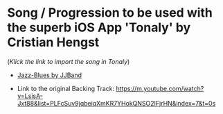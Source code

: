 # Song / Progression to be used with the superb iOS App 'Tonaly' by Cristian Hengst

(*Klick the link to import the song in Tonaly*)

* [Jazz-Blues by JJBand](https://song.tonaly.app?i=piano&k=F&ts=4-4&bpm=120&m=ionian&n=Jazz-Blues%20JJ%20Band&l=Chorus,c=F,cs=1P-3M-5P-7m,b=0,s=c,ln=1n,mt=00,c=Bb,cs=1P-3M-5P-7m,b=0,s=c,ln=1n,mt=00,c=F,cs=1P-3M-5P-7m,b=0,s=c,ln=1n,mt=00,c=C,cs=1P-3m-5P,b=0,s=c,ln=8,mt=00,c=F,cs=1P-3M-5P-7m,b=0,s=c,ln=8,mt=00&c=Bb,cs=1P-3M-5P-7m,b=0,s=c,ln=1n,mt=00,c=B,cs=1P-3m-5d,b=0,s=c,ln=1n,mt=00,c=F,cs=1P-3M-5P-7m,b=0,s=c,ln=1n,mt=00,c=D,cs=1P-3M-5P-7m,b=0,s=c,ln=1n,mt=00&c=G,cs=1P-3m-5P,b=0,s=2,ln=1n,mt=00,c=C,cs=1P-3M-5P-7m,b=0,s=5,ln=1n,mt=00,c=F,cs=1P-3M-5P,b=0,s=1,ln=8,mt=00,c=Ab,cs=1P-3M-5P-7m,b=0,s=c,ln=8,mt=00,c=G,cs=1P-3M-5P-7m,b=0,s=c,ln=8,mt=00,c=F%23,cs=1P-3M-5P-7m,b=0,s=c,ln=8,mt=00)

* Link to the original Backing Track: https://m.youtube.com/watch?v=LsisA-Jxt88&list=PLFcSuv9jqbeiqXmKR7YHokQNSO2IFjrHN&index=7&t=0s